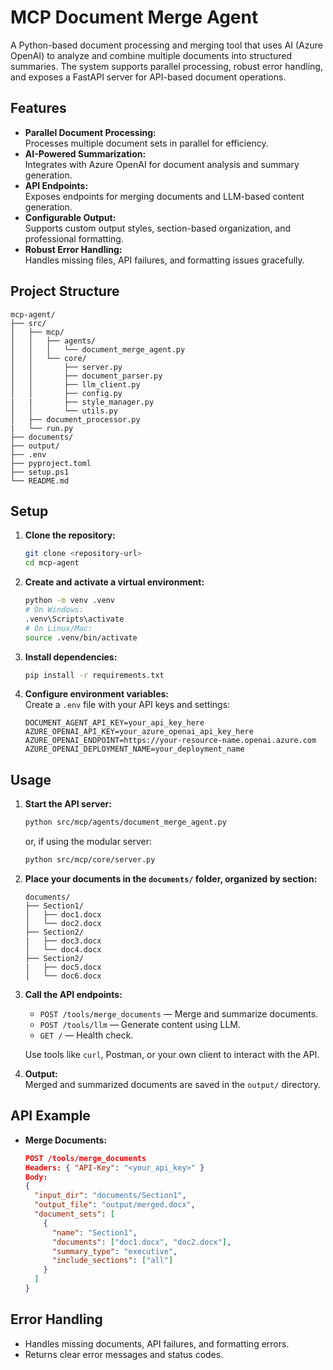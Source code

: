 # MCP Document Merge Agent

A Python-based document processing and merging tool that uses AI (Azure OpenAI) to analyze and combine multiple documents into structured summaries. The system supports parallel processing, robust error handling, and exposes a FastAPI server for API-based document operations.

## Features

- **Parallel Document Processing:**  
  Processes multiple document sets in parallel for efficiency.
- **AI-Powered Summarization:**  
  Integrates with Azure OpenAI for document analysis and summary generation.
- **API Endpoints:**  
  Exposes endpoints for merging documents and LLM-based content generation.
- **Configurable Output:**  
  Supports custom output styles, section-based organization, and professional formatting.
- **Robust Error Handling:**  
  Handles missing files, API failures, and formatting issues gracefully.

## Project Structure

```text
mcp-agent/
├── src/
│   ├── mcp/
│   │   ├── agents/
│   │   │   └── document_merge_agent.py
│   │   └── core/
│   │       ├── server.py
│   │       ├── document_parser.py
│   │       ├── llm_client.py
│   │       ├── config.py
|   |       ├── style_manager.py
│   │       └── utils.py
│   ├── document_processor.py
|   └── run.py
├── documents/
├── output/
├── .env
├── pyproject.toml
├── setup.ps1
└── README.md
```

## Setup

1. **Clone the repository:**

   ```bash
   git clone <repository-url>
   cd mcp-agent
   ```

2. **Create and activate a virtual environment:**

   ```bash
   python -m venv .venv
   # On Windows:
   .venv\Scripts\activate
   # On Linux/Mac:
   source .venv/bin/activate
   ```

3. **Install dependencies:**

   ```bash
   pip install -r requirements.txt
   ```

4. **Configure environment variables:**  
   Create a `.env` file with your API keys and settings:

   ```env
   DOCUMENT_AGENT_API_KEY=your_api_key_here
   AZURE_OPENAI_API_KEY=your_azure_openai_api_key_here
   AZURE_OPENAI_ENDPOINT=https://your-resource-name.openai.azure.com
   AZURE_OPENAI_DEPLOYMENT_NAME=your_deployment_name
   ```

## Usage

1. **Start the API server:**

   ```bash
   python src/mcp/agents/document_merge_agent.py
   ```

   or, if using the modular server:

   ```bash
   python src/mcp/core/server.py
   ```

2. **Place your documents in the `documents/` folder, organized by section:**

   ```text
   documents/
   ├── Section1/
   │   ├── doc1.docx
   │   └── doc2.docx
   ├── Section2/
   |   ├── doc3.docx
   │   └── doc4.docx
   ├── Section2/
   |   ├── doc5.docx
   │   └── doc6.docx
   ```

3. **Call the API endpoints:**  
   - `POST /tools/merge_documents` — Merge and summarize documents.
   - `POST /tools/llm` — Generate content using LLM.
   - `GET /` — Health check.

   Use tools like `curl`, Postman, or your own client to interact with the API.

4. **Output:**  
   Merged and summarized documents are saved in the `output/` directory.

## API Example

- **Merge Documents:**

  ```json
  POST /tools/merge_documents
  Headers: { "API-Key": "<your_api_key>" }
  Body:
  {
    "input_dir": "documents/Section1",
    "output_file": "output/merged.docx",
    "document_sets": [
      {
        "name": "Section1",
        "documents": ["doc1.docx", "doc2.docx"],
        "summary_type": "executive",
        "include_sections": ["all"]
      }
    ]
  }
  ```

## Error Handling

- Handles missing documents, API failures, and formatting errors.
- Returns clear error messages and status codes.

